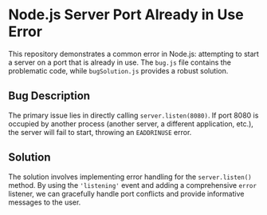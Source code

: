 # Node.js Server Port Already in Use Error

This repository demonstrates a common error in Node.js: attempting to start a server on a port that is already in use.  The `bug.js` file contains the problematic code, while `bugSolution.js` provides a robust solution.

## Bug Description

The primary issue lies in directly calling `server.listen(8080)`. If port 8080 is occupied by another process (another server, a different application, etc.), the server will fail to start, throwing an `EADDRINUSE` error.

## Solution

The solution involves implementing error handling for the `server.listen()` method. By using the `'listening'` event and adding a comprehensive `error` listener, we can gracefully handle port conflicts and provide informative messages to the user.